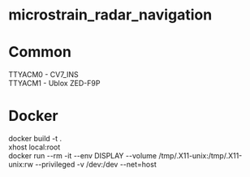 # microstrain_radar_navigation
# Common
TTYACM0 - CV7_INS <br />
TTYACM1 - Ublox ZED-F9P

# Docker
docker build -t <name> . <br />
xhost local:root <br />
docker run --rm -it --env DISPLAY --volume /tmp/.X11-unix:/tmp/.X11-unix:rw --privileged -v /dev:/dev --net=host <name>
